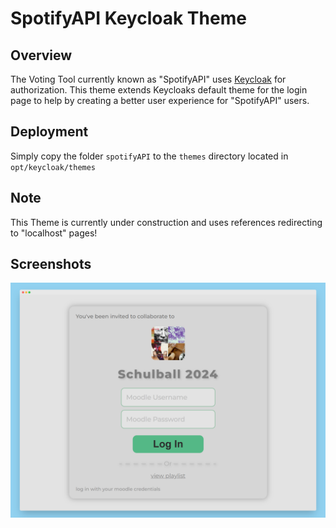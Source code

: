# SpotifyAPI Keycloak Theme

## Overview
The Voting Tool currently known as "SpotifyAPI" uses [Keycloak](https://www.keycloak.org/) for authorization. This theme extends Keycloaks default theme for the login page to help by creating a better user experience for "SpotifyAPI" users.

## Deployment
Simply copy the folder `spotifyAPI` to the `themes` directory located in `opt/keycloak/themes`

## Note
This Theme is currently under construction and uses references redirecting to "localhost" pages!

## Screenshots
![Webpage Screenshot](./loginPage-example.png)
